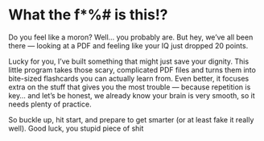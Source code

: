# What the f*%# is this!?
Do you feel like a moron?
Well… you probably are. But hey, we’ve all been there — looking at a PDF and feeling like your IQ just dropped 20 points.

Lucky for you, I’ve built something that might just save your dignity.
This little program takes those scary, complicated PDF files and turns them into bite-sized flashcards you can actually learn from. Even better, it focuses extra on the stuff that gives you the most trouble — because repetition is key… and let’s be honest, we already know your brain is very smooth, so it needs plenty of practice.

So buckle up, hit start, and prepare to get smarter (or at least fake it really well).
Good luck, you stupid piece of shit



